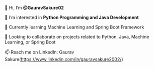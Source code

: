 👋 Hi, I’m **@GauravSakure02**

👀 I’m interested in **Python Programming and Java Development**

🌱 Currently learning Machine Learning and Spring Boot Framework

💼 Looking to collaborate on projects related to Python, Java, Machine Learning, or Spring Boot

📫 Reach me on LinkedIn: Gaurav Sakure(https://www.linkedin.com/in/gauravsakure2002/)




